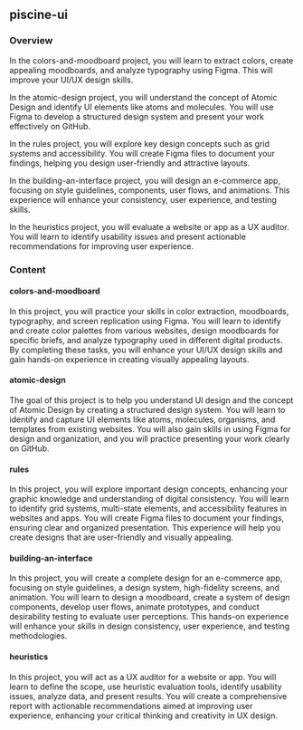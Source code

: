 ## piscine-ui

### Overview

In the colors-and-moodboard project, you will learn to extract colors, create
appealing moodboards, and analyze typography using Figma. This will improve your
UI/UX design skills.

In the atomic-design project, you will understand the concept of Atomic Design
and identify UI elements like atoms and molecules. You will use Figma to develop
a structured design system and present your work effectively on GitHub.

In the rules project, you will explore key design concepts such as grid systems
and accessibility. You will create Figma files to document your findings,
helping you design user-friendly and attractive layouts.

In the building-an-interface project, you will design an e-commerce app,
focusing on style guidelines, components, user flows, and animations. This
experience will enhance your consistency, user experience, and testing skills.

In the heuristics project, you will evaluate a website or app as a UX auditor.
You will learn to identify usability issues and present actionable
recommendations for improving user experience.

### Content

#### colors-and-moodboard

In this project, you will practice your skills in color extraction, moodboards,
typography, and screen replication using Figma. You will learn to identify and
create color palettes from various websites, design moodboards for specific
briefs, and analyze typography used in different digital products. By completing
these tasks, you will enhance your UI/UX design skills and gain hands-on
experience in creating visually appealing layouts.

#### atomic-design

The goal of this project is to help you understand UI design and the concept of
Atomic Design by creating a structured design system. You will learn to identify
and capture UI elements like atoms, molecules, organisms, and templates from
existing websites. You will also gain skills in using Figma for design and
organization, and you will practice presenting your work clearly on GitHub.

#### rules

In this project, you will explore important design concepts, enhancing your
graphic knowledge and understanding of digital consistency. You will learn to
identify grid systems, multi-state elements, and accessibility features in
websites and apps. You will create Figma files to document your findings,
ensuring clear and organized presentation. This experience will help you create
designs that are user-friendly and visually appealing.

#### building-an-interface

In this project, you will create a complete design for an e-commerce app,
focusing on style guidelines, a design system, high-fidelity screens, and
animation. You will learn to design a moodboard, create a system of design
components, develop user flows, animate prototypes, and conduct desirability
testing to evaluate user perceptions. This hands-on experience will enhance your
skills in design consistency, user experience, and testing methodologies.

#### heuristics

In this project, you will act as a UX auditor for a website or app. You will
learn to define the scope, use heuristic evaluation tools, identify usability
issues, analyze data, and present results. You will create a comprehensive
report with actionable recommendations aimed at improving user experience,
enhancing your critical thinking and creativity in UX design.
